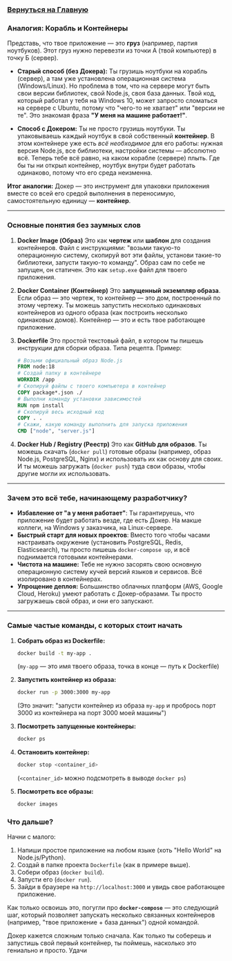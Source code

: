 ### [Вернуться на Главную](/README.md)

### Аналогия: Корабль и Контейнеры

Представь, что твое приложение — это **груз** (например, партия ноутбуков). Этот груз нужно перевезти из точки А (твой компьютер) в точку Б (сервер).

*   **Старый способ (без Докера):** Ты грузишь ноутбуки на корабль (сервер), а там уже установлена операционная система (Windows/Linux). Но проблема в том, что на сервере могут быть свои версии библиотек, свой Node.js, своя база данных. Твой код, который работал у тебя на Windows 10, может запросто сломаться на сервере с Ubuntu, потому что "чего-то не хватает" или "версии не те". Это знакомая фраза **"У меня на машине работает!"**.

*   **Способ с Докером:** Ты не просто грузишь ноутбуки. Ты упаковываешь каждый ноутбук в свой собственный **контейнер**. В этом контейнере уже есть *всё необходимое* для его работы: нужная версия Node.js, все библиотеки, настройки системы — абсолютно всё. Теперь тебе всё равно, на каком корабле (сервере) плыть. Где бы ты ни открыл контейнер, ноутбук внутри будет работать одинаково, потому что его среда неизменна.

**Итог аналогии:** Докер — это инструмент для упаковки приложения вместе со всей его средой выполнения в переносимую, самостоятельную единицу — **контейнер**.

---

### Основные понятия без заумных слов

1.  **Docker Image (Образ)**
    Это как **чертеж** или **шаблон** для создания контейнеров. Файл с инструкциями: "возьми такую-то операционную систему, скопируй вот эти файлы, установи такие-то библиотеки, запусти такую-то команду". Образ сам по себе не запущен, он статичен. Это как `setup.exe` файл для твоего приложения.

2.  **Docker Container (Контейнер)**
    Это **запущенный экземпляр образа**. Если образ — это чертеж, то контейнер — это дом, построенный по этому чертежу. Ты можешь запустить несколько одинаковых контейнеров из одного образа (как построить несколько одинаковых домов). Контейнер — это и есть твое работающее приложение.

3.  **Dockerfile**
    Это простой текстовый файл, в котором ты пишешь инструкции для сборки образа. Типа рецепта.
    Пример:
    ```dockerfile
    # Возьми официальный образ Node.js
    FROM node:18
    # Создай папку в контейнере
    WORKDIR /app
    # Скопируй файлы с твоего компьютера в контейнер
    COPY package*.json ./
    # Выполни команду установки зависимостей
    RUN npm install
    # Скопируй весь исходный код
    COPY . .
    # Скажи, какую команду выполнить для запуска приложения
    CMD ["node", "server.js"]
    ```

4.  **Docker Hub / Registry (Реестр)**
    Это как **GitHub для образов**. Ты можешь скачать (`docker pull`) готовые образы (например, образ Node.js, PostgreSQL, Nginx) и использовать их как основу для своих. И ты можешь загружать (`docker push`) туда свои образы, чтобы другие могли их использовать.

---

### Зачем это всё тебе, начинающему разработчику?

*   **Избавление от "а у меня работает"**: Ты гарантируешь, что приложение будет работать везде, где есть Докер. На макше коллеги, на Windows у заказчика, на Linux-сервере.
*   **Быстрый старт для новых проектов**: Вместо того чтобы часами настраивать окружение (установить PostgreSQL, Redis, Elasticsearch), ты просто пишешь `docker-compose up`, и всё поднимается готовыми контейнерами.
*   **Чистота на машине:** Тебе не нужно засорять свою основную операционную систему кучей версий языков и сервисов. Всё изолировано в контейнерах.
*   **Упрощение деплоя:** Большинство облачных платформ (AWS, Google Cloud, Heroku) умеют работать с Докер-образами. Ты просто загружаешь свой образ, и они его запускают.

---

### Самые частые команды, с которых стоит начать

1.  **Собрать образ из Dockerfile:**
    ```bash
    docker build -t my-app .
    ```
    (`my-app` — это имя твоего образа, точка в конце — путь к Dockerfile)

2.  **Запустить контейнер из образа:**
    ```bash
    docker run -p 3000:3000 my-app
    ```
    (Это значит: "запусти контейнер из образа `my-app` и пробрось порт 3000 из контейнера на порт 3000 моей машины")

3.  **Посмотреть запущенные контейнеры:**
    ```bash
    docker ps
    ```

4.  **Остановить контейнер:**
    ```bash
    docker stop <container_id>
    ```
    (`<container_id>` можно подсмотреть в выводе `docker ps`)

5.  **Посмотреть все образы:**
    ```bash
    docker images
    ```

### Что дальше?

Начни с малого:
1.  Напиши простое приложение на любом языке (хоть "Hello World" на Node.js/Python).
2.  Создай в папке проекта `Dockerfile` (как в примере выше).
3.  Собери образ (`docker build`).
4.  Запусти его (`docker run`).
5.  Зайди в браузере на `http://localhost:3000` и увидь свое работающее приложение.

Как только освоишь это, погугли про **`docker-compose`** — это следующий шаг, который позволяет запускать несколько связанных контейнеров (например, "твое приложение + база данных") одной командой.

Докер кажется сложным только сначала. Как только ты соберешь и запустишь свой первый контейнер, ты поймешь, насколько это гениально и просто. Удачи